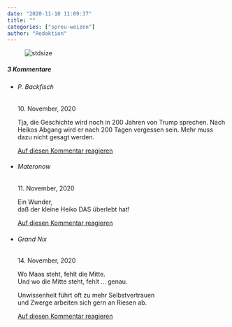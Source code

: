 ```yaml
---
date: "2020-11-10 11:09:37"
title: ""
categories: ["spreu-weizen"]
author: "Redaktion"
---
```



<figure>
<img src="https://www.publicomag.com/wp-content/uploads/2020/11/Publico-Cartoon_3_1.jpg" alt=stdsize>
</figure>


<!--more-->
<h5 class="comments-h">
3 Kommentare </h5>
<ul class="commentlist">
<li class="comment even thread-even depth-1 clearfix" id="li-comment-91563">
<h6 class="author">P. Backfisch</h6> <span class="date">10. November, 2020</span>



Tja, die Geschichte wird noch in 200 Jahren von Trump sprechen. Nach Heikos Abgang wird er nach 200 Tagen vergessen sein. Mehr muss dazu nicht gesagt werden.

<a rel="nofollow" class="comment-reply-link" href="#comment-91563" data-commentid="91563" data-postid="12353" data-belowelement="comment-91563" data-respondelement="respond" data-replyto="Antworte auf P. Backfisch" aria-label="Antworte auf P. Backfisch">Auf diesen Kommentar reagieren</a> 


</li>
<li class="comment odd alt thread-odd thread-alt depth-1 clearfix" id="li-comment-91828">
<h6 class="author">Materonow</h6> <span class="date">11. November, 2020</span>



Ein Wunder,<br>
daß der kleine Heiko DAS überlebt hat!

<a rel="nofollow" class="comment-reply-link" href="#comment-91828" data-commentid="91828" data-postid="12353" data-belowelement="comment-91828" data-respondelement="respond" data-replyto="Antworte auf Materonow" aria-label="Antworte auf Materonow">Auf diesen Kommentar reagieren</a> 


</li>
<li class="comment even thread-even depth-1 clearfix" id="li-comment-92798">
<h6 class="author">Grand Nix</h6> <span class="date">14. November, 2020</span>



Wo Maas steht, fehlt die Mitte.<br>
Und wo die Mitte steht, fehlt &#8230; genau.

Unwissenheit führt oft zu mehr Selbstvertrauen<br>
und Zwerge arbeiten sich gern an Riesen ab.

<a rel="nofollow" class="comment-reply-link" href="#comment-92798" data-commentid="92798" data-postid="12353" data-belowelement="comment-92798" data-respondelement="respond" data-replyto="Antworte auf Grand Nix" aria-label="Antworte auf Grand Nix">Auf diesen Kommentar reagieren</a> 


</li>
</ul>

